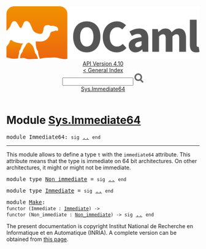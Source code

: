 <!-- ((! set title API !)) ((! set documentation !)) ((! set api !)) ((! set nobreadcrumb !)) -->
<div class="api"><header><nav class="toc brand"><a class="brand" href="https://ocaml.org/"><img src="colour-logo-gray.svg" class="svg" alt="OCaml"></a></nav><nav class="toc"><div class="toc_version"><a href="/docs" id="version-select">API Version 4.10</a></div><a href="index.html">&lt; General Index</a><div class="api_search"><input type="text" name="apisearch" id="api_search" oninput="mySearch(false);" onkeypress="this.oninput();" onclick="this.oninput();" onpaste="this.oninput();">
<img src="search_icon.svg" alt="Search" class="svg" onclick="mySearch(false)"></div>
<div id="search_results"></div><div class="toc_title"><a href="#top">Sys.Immediate64</a></div><ul></ul></nav></header>

<h1>Module <a href="type_Sys.Immediate64.html">Sys.Immediate64</a></h1>

<pre><span id="MODULEImmediate64"><span class="keyword">module</span> Immediate64</span>: <code class="code"><span class="keyword">sig</span></code> <a href="Sys.Immediate64.html">..</a> <code class="code"><span class="keyword">end</span></code></pre><hr width="100%">
<p>This module allows to define a type <code class="code">t</code> with the <code class="code">immediate64</code>
      attribute. This attribute means that the type is immediate on 64
      bit architectures. On other architectures, it might or might not
      be immediate.</p>

<pre><span id="MODULETYPENon_immediate"><span class="keyword">module type</span> <a href="Sys.Immediate64.Non_immediate.html">Non_immediate</a></span> = <code class="code"><span class="keyword">sig</span></code> <a href="Sys.Immediate64.Non_immediate.html">..</a> <code class="code"><span class="keyword">end</span></code></pre>
<pre><span id="MODULETYPEImmediate"><span class="keyword">module type</span> <a href="Sys.Immediate64.Immediate.html">Immediate</a></span> = <code class="code"><span class="keyword">sig</span></code> <a href="Sys.Immediate64.Immediate.html">..</a> <code class="code"><span class="keyword">end</span></code></pre>
<pre><span id="MODULEMake"><span class="keyword">module</span> <a href="Sys.Immediate64.Make.html">Make</a></span>: <div class="sig_block"><code class="code"><span class="keyword">functor</span>&nbsp;(</code><code class="code"><span class="constructor">Immediate</span></code><code class="code">&nbsp;:&nbsp;</code><code class="type"><a href="Sys.Immediate64.Immediate.html">Immediate</a></code><code class="code">)&nbsp;<span class="keywordsign">-&gt;</span>&nbsp;</code><div class="sig_block"><code class="code"><span class="keyword">functor</span>&nbsp;(</code><code class="code"><span class="constructor">Non_immediate</span></code><code class="code">&nbsp;:&nbsp;</code><code class="type"><a href="Sys.Immediate64.Non_immediate.html">Non_immediate</a></code><code class="code">)&nbsp;<span class="keywordsign">-&gt;</span>&nbsp;</code><code class="code"><span class="keyword">sig</span></code> <a href="Sys.Immediate64.Make.html">..</a> <code class="code"><span class="keyword">end</span></code></div></div></pre>
<div class="copyright">The present documentation is copyright Institut National de Recherche en Informatique et en Automatique (INRIA). A complete version can be obtained from <a href="http://caml.inria.fr/pub/docs/manual-ocaml/">this page</a>.</div></div>